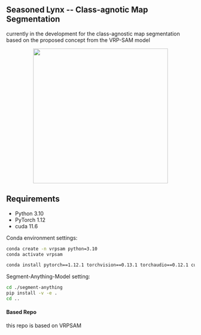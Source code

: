 ## Seasoned Lynx -- Class-agnotic Map Segmentation

currently in the development for the class-agnostic map segmentation based on the proposed concept from the VRP-SAM model
<p align="middle">
    <img src="assets/vrp_sam.jpg" height="360">
</p>

## Requirements

- Python 3.10
- PyTorch 1.12
- cuda 11.6

Conda environment settings:
```bash
conda create -n vrpsam python=3.10
conda activate vrpsam

conda install pytorch==1.12.1 torchvision==0.13.1 torchaudio==0.12.1 cudatoolkit=11.6 -c pytorch -c conda-forge
```

Segment-Anything-Model setting:
```bash
cd ./segment-anything
pip install -v -e .
cd ..
```



#### Based Repo
this repo is based on VRPSAM